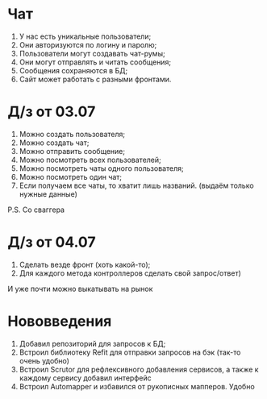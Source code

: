 ﻿# Чат
1. У нас есть уникальные пользователи;
2. Они авторизуются по логину и паролю;
3. Пользователи могут создавать чат-румы;
4. Они могут отправлять и читать сообщения;
5. Сообщения сохраняются в БД;
6. Сайт может работать с разными фронтами.

# Д/з от 03.07
1. Можно создать пользователя;
2. Можно создать чат;
3. Можно отправить сообщение;
4. Можно посмотреть всех пользователей;
5. Можно посмотреть чаты одного пользователя;
6. Можно посмотреть один чат;
7. Если получаем все чаты, то хватит лишь названий. (выдаём только нужные данные)

P.S. Со сваггера

# Д/з от 04.07
1. Сделать везде фронт (хоть какой-то);
2. Для каждого метода контроллеров сделать свой запрос/ответ)

И уже почти можно выкатывать на рынок

# Нововведения
1. Добавил репозиторий для запросов к БД;
2. Встроил библиотеку Refit для отправки запросов на бэк (так-то очень удобно)
3. Встроил Scrutor для рефлексивного добавления сервисов, а также к каждому сервису добавил интерфейс
4. Встроил Automapper и избавился от рукописных мапперов. Удобно
